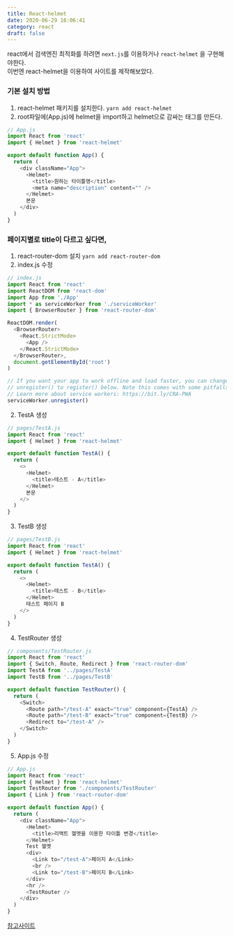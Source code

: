 ```yaml
---
title: React-helmet
date: 2020-06-29 16:06:41
category: react
draft: false
---
```


react에서 검색엔진 최적화를 하려면 `next.js`를 이용하거나 `react-helmet` 을 구현해야한다.<br>
이번엔 react-helmet을 이용하여 사이트를 제작해보았다.

### 기본 설치 방법

1. react-helmet 패키지를 설치한다.
   `yarn add react-helmet`
2. root파일에(App.js)에 helmet을 import하고 helmet으로 감싸는 태그를 만든다.

```javascript
// App.js
import React from 'react'
import { Helmet } from 'react-helmet'

export default function App() {
  return (
    <div className="App">
      <Helmet>
        <title>원하는 타이틀명</title>
        <meta name="description" content="" />
      </Helmet>
      본문
    </div>
  )
}
```

### 페이지별로 title이 다르고 싶다면,

1. react-router-dom 설치
   `yarn add react-router-dom`
2. index.js 수정

```javascript
// index.js
import React from 'react'
import ReactDOM from 'react-dom'
import App from './App'
import * as serviceWorker from './serviceWorker'
import { BrowserRouter } from 'react-router-dom'

ReactDOM.render(
  <BrowserRouter>
    <React.StrictMode>
      <App />
    </React.StrictMode>
  </BrowserRouter>,
  document.getElementById('root')
)

// If you want your app to work offline and load faster, you can change
// unregister() to register() below. Note this comes with some pitfalls.
// Learn more about service workers: https://bit.ly/CRA-PWA
serviceWorker.unregister()
```

2. TestA 생성

```javascript
// pages/TestA.js
import React from 'react'
import { Helmet } from 'react-helmet'

export default function TestA() {
  return (
    <>
      <Helmet>
        <title>테스트 - A</title>
      </Helmet>
      본문
    </>
  )
}
```

3. TestB 생성

```javascript
// pages/TestB.js
import React from 'react'
import { Helmet } from 'react-helmet'

export default function TestA() {
  return (
    <>
      <Helmet>
        <title>테스트 - B</title>
      </Helmet>
      테스트 페이지 B
    </>
  )
}
```

4. TestRouter 생성

```javascript
// components/TestRouter.js
import React from 'react'
import { Switch, Route, Redirect } from 'react-router-dom'
import TestA from '../pages/TestA'
import TestB from '../pages/TestB'

export default function TestRouter() {
  return (
    <Switch>
      <Route path="/test-A" exact="true" component={TestA} />
      <Route path="/test-B" exact="true" component={TestB} />
      <Redirect to="/test-A" />
    </Switch>
  )
}
```

5. App.js 수정

```javascript
// App.js
import React from 'react'
import { Helmet } from 'react-helmet'
import TestRouter from './components/TestRouter'
import { Link } from 'react-router-dom'

export default function App() {
  return (
    <div className="App">
      <Helmet>
        <title>리액트 헬멧을 이용한 타이틀 변경</title>
      </Helmet>
      Test 헬멧
      <div>
        <Link to="/test-A">페이지 A</Link>
        <br />
        <Link to="/test-B">페이지 B</Link>
      </div>
      <hr />
      <TestRouter />
    </div>
  )
}
```

<a class="source_link" href='https://velog.io/@byseop/SPA%EC%97%90%EC%84%9C-%EC%84%9C%EB%B2%84%EC%82%AC%EC%9D%B4%EB%93%9C-%EB%A0%8C%EB%8D%94%EB%A7%81%EC%9D%84-%EA%B5%AC%EC%B6%95%ED%95%98%EC%A7%80-%EC%95%8A%EA%B3%A0-SEO-%EC%B5%9C%EC%A0%81%ED%99%94%ED%95%98%EA%B8%B0' target="_blank">
참고사이트
</a>
